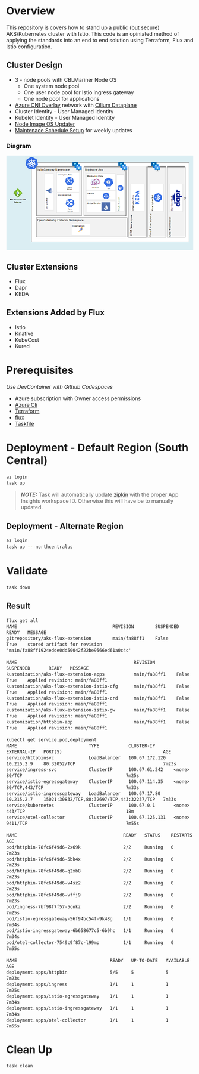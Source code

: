# Overview

This repository is covers how to stand up a public (but secure) AKS/Kubernetes cluster with Istio. This code is an opiniated method of applying the standards into an end to end solution using Terraform, Flux and Istio configuration.

## Cluster Design 
* 3 - node pools with CBLMariner Node OS
    * One system node pool
    * One user node pool for Istio ingress gateway
    * One node pool for applications 
* [Azure CNI Overlay](https://learn.microsoft.com/en-us/azure/aks/azure-cni-overlay) network with [Cilium Dataplane](https://learn.microsoft.com/en-us/azure/aks/azure-cni-powered-by-cilium)
* Cluster Identity - User Managed Identity
* Kubelet Identity - User Managed Identity
* [Node Image OS Updater](https://learn.microsoft.com/en-us/azure/aks/node-image-upgrade)
* [Maintenace Schedule Setup](https://learn.microsoft.com/en-us/azure/aks/planned-maintenance) for weekly updates

### Diagram
![architecture](./assets/architecture.png)

## Cluster Extensions
* Flux
* Dapr
* KEDA

## Extensions Added by Flux
* Istio
* Knative
* KubeCost 
* Kured

# Prerequisites 
_Use DevContainer with Github Codespaces_
* Azure subscription with Owner access permissions
* [Azure Cli](https://learn.microsoft.com/en-us/cli/azure/install-azure-cli)
* [Terraform](https://developer.hashicorp.com/terraform/downloads)
* [flux](https://fluxcd.io/flux/installation/)
* [Taskfile](https://taskfile.dev/installation)

# Deployment - Default Region (South Central)
```bash
az login 
task up 
```
> **_NOTE:_** Task will automatically update [zipkin](https://github.com/briandenicola/aks-with-istio/blob/main/clusters/common/istio/configuration/zipkin.tmpl) with the proper App Insights workspace ID. Otherwise this will have be to manually updated.

## Deployment - Alternate Region
```bash
az login 
task up -- northcentralus
```

# Validate 
```bash
task down 
```

## Result
```
flux get all
NAME                                    REVISION        SUSPENDED       READY   MESSAGE                                                                      
gitrepository/aks-flux-extension        main/fa88ff1    False           True    stored artifact for revision 'main/fa88ff1924edde0dd50042f22be9566ed61a0c4c'

NAME                                            REVISION        SUSPENDED       READY   MESSAGE                        
kustomization/aks-flux-extension-apps           main/fa88ff1    False           True    Applied revision: main/fa88ff1
kustomization/aks-flux-extension-istio-cfg      main/fa88ff1    False           True    Applied revision: main/fa88ff1
kustomization/aks-flux-extension-istio-crd      main/fa88ff1    False           True    Applied revision: main/fa88ff1
kustomization/aks-flux-extension-istio-gw       main/fa88ff1    False           True    Applied revision: main/fa88ff1
kustomization/httpbin-app                       main/fa88ff1    False           True    Applied revision: main/fa88ff1

kubectl get service,pod,deployment
NAME                           TYPE           CLUSTER-IP       EXTERNAL-IP   PORT(S)                                      AGE
service/httpbinsvc             LoadBalancer   100.67.172.120   10.215.2.9    80:32052/TCP                                 7m23s
service/ingress-svc            ClusterIP      100.67.61.242    <none>        80/TCP                                       7m25s
service/istio-egressgateway    ClusterIP      100.67.114.35    <none>        80/TCP,443/TCP                               7m33s
service/istio-ingressgateway   LoadBalancer   100.67.17.80     10.215.2.7    15021:30832/TCP,80:32697/TCP,443:32237/TCP   7m33s
service/kubernetes             ClusterIP      100.67.0.1       <none>        443/TCP                                      18m
service/otel-collector         ClusterIP      100.67.125.131   <none>        9411/TCP                                     7m55s

NAME                                        READY   STATUS    RESTARTS   AGE
pod/httpbin-78fc6f49d6-2x69k                2/2     Running   0          7m23s
pod/httpbin-78fc6f49d6-5bk4x                2/2     Running   0          7m23s
pod/httpbin-78fc6f49d6-q2xb8                2/2     Running   0          7m23s
pod/httpbin-78fc6f49d6-v4sz2                2/2     Running   0          7m23s
pod/httpbin-78fc6f49d6-vffj9                2/2     Running   0          7m23s
pod/ingress-7bf98f7f57-5cnkz                2/2     Running   0          7m25s
pod/istio-egressgateway-56f94bc54f-9k48g    1/1     Running   0          7m34s
pod/istio-ingressgateway-6b658677c5-6b9hc   1/1     Running   0          7m34s
pod/otel-collector-7549c9f87c-l99mp         1/1     Running   0          7m55s

NAME                                   READY   UP-TO-DATE   AVAILABLE   AGE
deployment.apps/httpbin                5/5     5            5           7m23s
deployment.apps/ingress                1/1     1            1           7m25s
deployment.apps/istio-egressgateway    1/1     1            1           7m34s
deployment.apps/istio-ingressgateway   1/1     1            1           7m34s
deployment.apps/otel-collector         1/1     1            1           7m55s
```

# Clean Up
```bash
task clean
```

